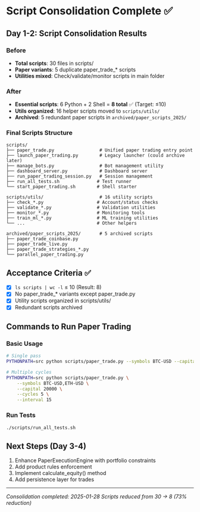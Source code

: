 # Script Consolidation Complete ✅

## Day 1-2: Script Consolidation Results

### Before
- **Total scripts**: 30 files in scripts/
- **Paper variants**: 5 duplicate paper_trade_* scripts
- **Utilities mixed**: Check/validate/monitor scripts in main folder

### After
- **Essential scripts**: 6 Python + 2 Shell = **8 total** ✅ (Target: ≤10)
- **Utils organized**: 16 helper scripts moved to `scripts/utils/`
- **Archived**: 5 redundant paper scripts in `archived/paper_scripts_2025/`

### Final Scripts Structure
```
scripts/
├── paper_trade.py                 # Unified paper trading entry point
├── launch_paper_trading.py        # Legacy launcher (could archive later)
├── manage_bots.py                 # Bot management utility
├── dashboard_server.py            # Dashboard server
├── run_paper_trading_session.py   # Session management
├── run_all_tests.sh              # Test runner
└── start_paper_trading.sh        # Shell starter

scripts/utils/                     # 16 utility scripts
├── check_*.py                    # Account/status checks
├── validate_*.py                 # Validation utilities
├── monitor_*.py                  # Monitoring tools
├── train_ml_*.py                 # ML training utilities
└── ...                           # Other helpers

archived/paper_scripts_2025/       # 5 archived scripts
├── paper_trade_coinbase.py
├── paper_trade_live.py
├── paper_trade_strategies_*.py
└── parallel_paper_trading.py
```

## Acceptance Criteria ✅
- [x] `ls scripts | wc -l` ≤ 10 (Result: 8)
- [x] No paper_trade_* variants except paper_trade.py
- [x] Utility scripts organized in scripts/utils/
- [x] Redundant scripts archived

## Commands to Run Paper Trading

### Basic Usage
```bash
# Single pass
PYTHONPATH=src python scripts/paper_trade.py --symbols BTC-USD --capital 10000 --once

# Multiple cycles
PYTHONPATH=src python scripts/paper_trade.py \
    --symbols BTC-USD,ETH-USD \
    --capital 20000 \
    --cycles 5 \
    --interval 15
```

### Run Tests
```bash
./scripts/run_all_tests.sh
```

## Next Steps (Day 3-4)
1. Enhance PaperExecutionEngine with portfolio constraints
2. Add product rules enforcement
3. Implement calculate_equity() method
4. Add persistence layer for trades

---
*Consolidation completed: 2025-01-28*
*Scripts reduced from 30 → 8 (73% reduction)*